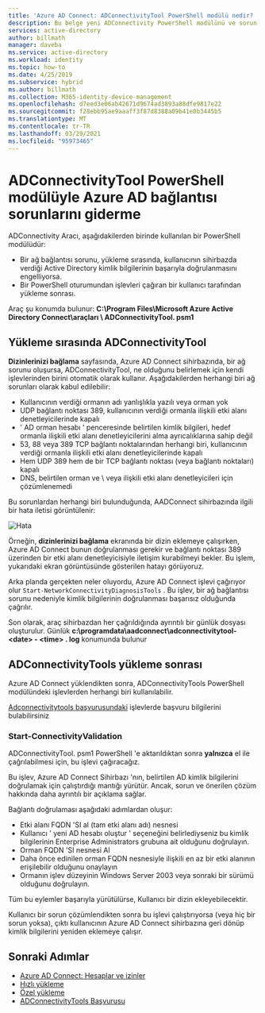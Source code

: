 ```yaml
---
title: 'Azure AD Connect: ADConnectivityTool PowerShell modülü nedir? | Microsoft Docs'
description: Bu belge yeni ADConnectivity PowerShell modülünü ve sorun gidermeye yardımcı olmak için nasıl kullanılabileceğini tanıtır.
services: active-directory
author: billmath
manager: daveba
ms.service: active-directory
ms.workload: identity
ms.topic: how-to
ms.date: 4/25/2019
ms.subservice: hybrid
ms.author: billmath
ms.collection: M365-identity-device-management
ms.openlocfilehash: d7eed3e06ab42671d9674ad3893a88dfe9817e22
ms.sourcegitcommit: f28ebb95ae9aaaff3f87d8388a09b41e0b3445b5
ms.translationtype: MT
ms.contentlocale: tr-TR
ms.lasthandoff: 03/29/2021
ms.locfileid: "95973465"
---
```

# <a name="troubleshoot-azure-ad-connectivity-with-the-adconnectivitytool-powershell-module"></a>ADConnectivityTool PowerShell modülüyle Azure AD bağlantısı sorunlarını giderme

ADConnectivity Aracı, aşağıdakilerden birinde kullanılan bir PowerShell modülüdür:

- Bir ağ bağlantısı sorunu, yükleme sırasında, kullanıcının sihirbazda verdiği Active Directory kimlik bilgilerinin başarıyla doğrulanmasını engelliyorsa.
- Bir PowerShell oturumundan işlevleri çağıran bir kullanıcı tarafından yükleme sonrası.

Araç şu konumda bulunur: **C:\Program Files\Microsoft Azure Active Directory Connect\araçları \ ADConnectivityTool. psm1** 

## <a name="adconnectivitytool-during-installation"></a>Yükleme sırasında ADConnectivityTool

**Dizinlerinizi bağlama** sayfasında, Azure AD Connect sihirbazında, bir ağ sorunu oluşursa, ADConnectivityTool, ne olduğunu belirlemek için kendi işlevlerinden birini otomatik olarak kullanır.  Aşağıdakilerden herhangi biri ağ sorunları olarak kabul edilebilir:

- Kullanıcının verdiği ormanın adı yanlışlıkla yazılı veya orman yok 
- UDP bağlantı noktası 389, kullanıcının verdiği ormanla ilişkili etki alanı denetleyicilerinde kapalı
- ' AD orman hesabı ' penceresinde belirtilen kimlik bilgileri, hedef ormanla ilişkili etki alanı denetleyicilerini alma ayrıcalıklarına sahip değil
- 53, 88 veya 389 TCP bağlantı noktalarından herhangi biri, kullanıcının verdiği ormanla ilişkili etki alanı denetleyicilerinde kapalı 
- Hem UDP 389 hem de bir TCP bağlantı noktası (veya bağlantı noktaları) kapalı
- DNS, belirtilen orman ve \ veya ilişkili etki alanı denetleyicileri için çözümlenemedi

Bu sorunlardan herhangi biri bulunduğunda, AADConnect sihirbazında ilgili bir hata iletisi görüntülenir:


![Hata](media/how-to-connect-adconnectivitytools/error1.png)

Örneğin, **dizinlerinizi bağlama** ekranında bir dizin eklemeye çalışırken, Azure AD Connect bunun doğrulanması gerekir ve bağlantı noktası 389 üzerinden bir etki alanı denetleyicisiyle iletişim kurabilmeyi bekler.  Bu işlem, yukarıdaki ekran görüntüsünde gösterilen hatayı görüyoruz.  

Arka planda gerçekten neler oluyordu, Azure AD Connect işlevi çağırıyor olur `Start-NetworkConnectivityDiagnosisTools` .  Bu işlev, bir ağ bağlantısı sorunu nedeniyle kimlik bilgilerinin doğrulanması başarısız olduğunda çağrılır.

Son olarak, araç sihirbazdan her çağrıldığında ayrıntılı bir günlük dosyası oluşturulur. Günlük **c:\programdata\aadconnect\adconnectivitytool- \<date> - \<time> . log** konumunda bulunur

## <a name="adconnectivitytools-post-installation"></a>ADConnectivityTools yükleme sonrası
Azure AD Connect yüklendikten sonra, ADConnectivityTools PowerShell modülündeki işlevlerden herhangi biri kullanılabilir.  

[Adconnectivitytools başvurusundaki](reference-connect-adconnectivitytools.md) işlevlerde başvuru bilgilerini bulabilirsiniz

### <a name="start-connectivityvalidation"></a>Start-ConnectivityValidation

ADConnectivityTool. psm1 PowerShell 'e aktarıldıktan sonra **yalnızca** el ile çağrılabilmesi için, bu işlevi çağıracağız. 

Bu işlev, Azure AD Connect Sihirbazı 'nın, belirtilen AD kimlik bilgilerini doğrulamak için çalıştırdığı mantığı yürütür.  Ancak, sorun ve önerilen çözüm hakkında daha ayrıntılı bir açıklama sağlar. 

Bağlantı doğrulaması aşağıdaki adımlardan oluşur:
-   Etki alanı FQDN 'SI al (tam etki alanı adı) nesnesi
-   Kullanıcı ' yeni AD hesabı oluştur ' seçeneğini belirlediyseniz bu kimlik bilgilerinin Enterprise Administrators grubuna ait olduğunu doğrulayın.
-   Orman FQDN 'SI nesnesi Al
-   Daha önce edinilen orman FQDN nesnesiyle ilişkili en az bir etki alanının erişilebilir olduğunu onaylayın
-   Ormanın işlev düzeyinin Windows Server 2003 veya sonraki bir sürümü olduğunu doğrulayın.

Tüm bu eylemler başarıyla yürütülürse, Kullanıcı bir dizin ekleyebilecektir.

Kullanıcı bir sorun çözümlendikten sonra bu işlevi çalıştırıyorsa (veya hiç bir sorun yoksa), çıktı kullanıcının Azure AD Connect sihirbazına geri dönüp kimlik bilgilerini yeniden eklemeye çalışır.



## <a name="next-steps"></a>Sonraki Adımlar
- [Azure AD Connect: Hesaplar ve izinler](reference-connect-accounts-permissions.md)
- [Hızlı yükleme](how-to-connect-install-express.md)
- [Özel yükleme](how-to-connect-install-custom.md)
- [ADConnectivityTools Başvurusu](reference-connect-adconnectivitytools.md)

